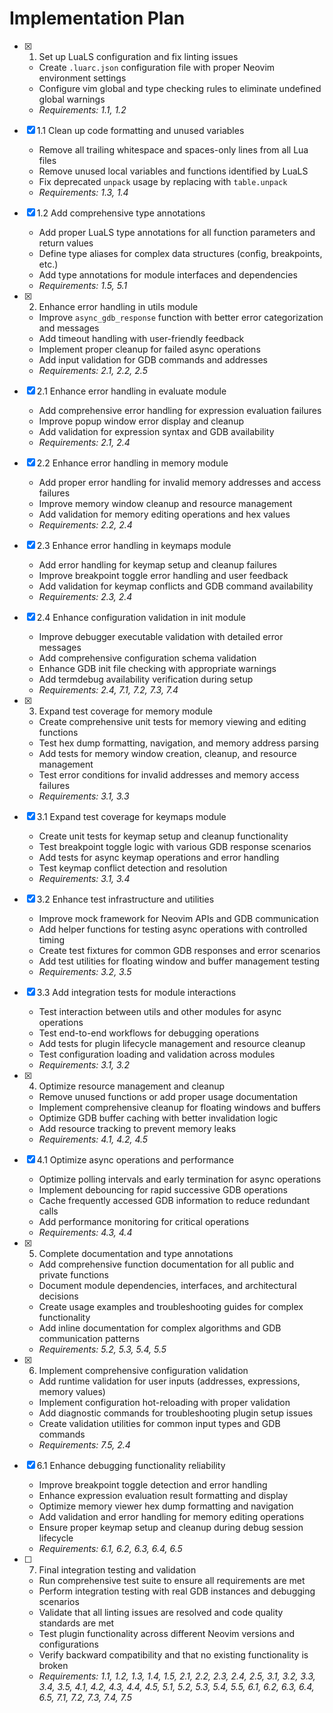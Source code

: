 # Implementation Plan

- [x] 1. Set up LuaLS configuration and fix linting issues
  - Create `.luarc.json` configuration file with proper Neovim environment settings
  - Configure vim global and type checking rules to eliminate undefined global warnings
  - _Requirements: 1.1, 1.2_

- [x] 1.1 Clean up code formatting and unused variables
  - Remove all trailing whitespace and spaces-only lines from all Lua files
  - Remove unused local variables and functions identified by LuaLS
  - Fix deprecated `unpack` usage by replacing with `table.unpack`
  - _Requirements: 1.3, 1.4_

- [x] 1.2 Add comprehensive type annotations
  - Add proper LuaLS type annotations for all function parameters and return values
  - Define type aliases for complex data structures (config, breakpoints, etc.)
  - Add type annotations for module interfaces and dependencies
  - _Requirements: 1.5, 5.1_

- [x] 2. Enhance error handling in utils module
  - Improve `async_gdb_response` function with better error categorization and messages
  - Add timeout handling with user-friendly feedback
  - Implement proper cleanup for failed async operations
  - Add input validation for GDB commands and addresses
  - _Requirements: 2.1, 2.2, 2.5_

- [x] 2.1 Enhance error handling in evaluate module
  - Add comprehensive error handling for expression evaluation failures
  - Improve popup window error display and cleanup
  - Add validation for expression syntax and GDB availability
  - _Requirements: 2.1, 2.4_

- [x] 2.2 Enhance error handling in memory module
  - Add proper error handling for invalid memory addresses and access failures
  - Improve memory window cleanup and resource management
  - Add validation for memory editing operations and hex values
  - _Requirements: 2.2, 2.4_

- [x] 2.3 Enhance error handling in keymaps module
  - Add error handling for keymap setup and cleanup failures
  - Improve breakpoint toggle error handling and user feedback
  - Add validation for keymap conflicts and GDB command availability
  - _Requirements: 2.3, 2.4_

- [x] 2.4 Enhance configuration validation in init module
  - Improve debugger executable validation with detailed error messages
  - Add comprehensive configuration schema validation
  - Enhance GDB init file checking with appropriate warnings
  - Add termdebug availability verification during setup
  - _Requirements: 2.4, 7.1, 7.2, 7.3, 7.4_

- [x] 3. Expand test coverage for memory module
  - Create comprehensive unit tests for memory viewing and editing functions
  - Test hex dump formatting, navigation, and memory address parsing
  - Add tests for memory window creation, cleanup, and resource management
  - Test error conditions for invalid addresses and memory access failures
  - _Requirements: 3.1, 3.3_

- [x] 3.1 Expand test coverage for keymaps module
  - Create unit tests for keymap setup and cleanup functionality
  - Test breakpoint toggle logic with various GDB response scenarios
  - Add tests for async keymap operations and error handling
  - Test keymap conflict detection and resolution
  - _Requirements: 3.1, 3.4_

- [x] 3.2 Enhance test infrastructure and utilities
  - Improve mock framework for Neovim APIs and GDB communication
  - Add helper functions for testing async operations with controlled timing
  - Create test fixtures for common GDB responses and error scenarios
  - Add test utilities for floating window and buffer management testing
  - _Requirements: 3.2, 3.5_

- [x] 3.3 Add integration tests for module interactions
  - Test interaction between utils and other modules for async operations
  - Test end-to-end workflows for debugging operations
  - Add tests for plugin lifecycle management and resource cleanup
  - Test configuration loading and validation across modules
  - _Requirements: 3.1, 3.2_

- [x] 4. Optimize resource management and cleanup
  - Remove unused functions or add proper usage documentation
  - Implement comprehensive cleanup for floating windows and buffers
  - Optimize GDB buffer caching with better invalidation logic
  - Add resource tracking to prevent memory leaks
  - _Requirements: 4.1, 4.2, 4.5_

- [x] 4.1 Optimize async operations and performance
  - Optimize polling intervals and early termination for async operations
  - Implement debouncing for rapid successive GDB operations
  - Cache frequently accessed GDB information to reduce redundant calls
  - Add performance monitoring for critical operations
  - _Requirements: 4.3, 4.4_

- [x] 5. Complete documentation and type annotations
  - Add comprehensive function documentation for all public and private functions
  - Document module dependencies, interfaces, and architectural decisions
  - Create usage examples and troubleshooting guides for complex functionality
  - Add inline documentation for complex algorithms and GDB communication patterns
  - _Requirements: 5.2, 5.3, 5.4, 5.5_

- [x] 6. Implement comprehensive configuration validation
  - Add runtime validation for user inputs (addresses, expressions, memory values)
  - Implement configuration hot-reloading with proper validation
  - Add diagnostic commands for troubleshooting plugin setup issues
  - Create validation utilities for common input types and GDB commands
  - _Requirements: 7.5, 2.4_

- [x] 6.1 Enhance debugging functionality reliability
  - Improve breakpoint toggle detection and error handling
  - Enhance expression evaluation result formatting and display
  - Optimize memory viewer hex dump formatting and navigation
  - Add validation and error handling for memory editing operations
  - Ensure proper keymap setup and cleanup during debug session lifecycle
  - _Requirements: 6.1, 6.2, 6.3, 6.4, 6.5_

- [ ] 7. Final integration testing and validation
  - Run comprehensive test suite to ensure all requirements are met
  - Perform integration testing with real GDB instances and debugging scenarios
  - Validate that all linting issues are resolved and code quality standards are met
  - Test plugin functionality across different Neovim versions and configurations
  - Verify backward compatibility and that no existing functionality is broken
  - _Requirements: 1.1, 1.2, 1.3, 1.4, 1.5, 2.1, 2.2, 2.3, 2.4, 2.5, 3.1, 3.2, 3.3, 3.4, 3.5, 4.1, 4.2, 4.3, 4.4, 4.5, 5.1, 5.2, 5.3, 5.4, 5.5, 6.1, 6.2, 6.3, 6.4, 6.5, 7.1, 7.2, 7.3, 7.4, 7.5_